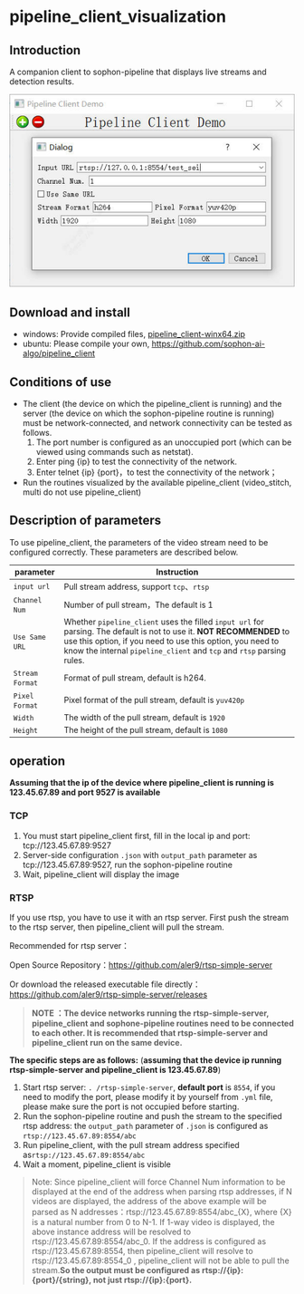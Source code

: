 # pipeline_client_visualization

## Introduction

A companion client to sophon-pipeline that displays live streams and detection results.

![](../pics/pipeline_client_ui.jpg)

## Download and install

- windows: Provide compiled files, [pipeline_client-winx64.zip](http://disk-sophgo-vip.quickconnect.cn/sharing/p5ACNYRoL)
- ubuntu: Please compile your own, https://github.com/sophon-ai-algo/pipeline_client

## Conditions of use

- The client (the device on which the pipeline_client is running) and the server (the device on which the sophon-pipeline routine is running) must be network-connected, and network connectivity can be tested as follows.
  1. The port number is configured as an unoccupied port (which can be viewed using commands such as netstat).
  2. Enter ping {ip} to test the connectivity of the network.
  3. Enter telnet {ip} {port}，to test the connectivity of the network；
- Run the routines visualized by the available pipeline_client (video_stitch, multi do not use pipeline_client)

## Description of parameters

To use pipeline_client, the parameters of the video stream need to be configured correctly. These parameters are described below.

| parameter       | Instruction                                                  |
| --------------- | ------------------------------------------------------------ |
| `input url`     | Pull stream address, support `tcp`、`rtsp`                   |
| `Channel Num`   | Number of pull stream，The default is 1                      |
| `Use Same URL`  | Whether `pipeline_client` uses the filled `input url` for parsing. The default is not to use it. **NOT RECOMMENDED** to use this option, if you need to use this option, you need to know the internal `pipeline_client` and `tcp` and `rtsp` parsing rules. |
| `Stream Format` | Format of pull stream, default is h264.                      |
| `Pixel Format`  | Pixel format of the pull stream, default is `yuv420p`        |
| `Width`         | The width of the pull stream, default is `1920`              |
| `Height`        | The height of the pull stream, default is `1080`             |

## operation

**Assuming that the ip of the device where pipeline_client is running is 123.45.67.89 and port 9527 is available**

### TCP

1. You must start pipeline_client first, fill in the local ip and port: tcp://123.45.67.89:9527
2. Server-side configuration `.json` with `output_path` parameter as tcp://123.45.67.89:9527, run the sophon-pipeline routine
3. Wait, pipeline_client will display the image

### RTSP

If you use rtsp, you have to use it with an rtsp server. First push the stream to the rtsp server, then pipeline_client will pull the stream.

Recommended for rtsp server：

Open Source Repository：https://github.com/aler9/rtsp-simple-server

Or download the released executable file directly：https://github.com/aler9/rtsp-simple-server/releases

> **NOTE ：The device networks running the rtsp-simple-server, pipeline_client and sophone-pipeline routines need to be connected to each other. It is recommended that rtsp-simple-server and pipeline_client run on the same device.**

**The specific steps are as follows:** (**assuming that the device ip running rtsp-simple-server and pipeline_client is 123.45.67.89**)

1. Start rtsp server: `. /rtsp-simple-server`, **default port** is `8554`, if you need to modify the port, please modify it by yourself from `.yml` file, please make sure the port is not occupied before starting.
2. Run the sophon-pipeline routine and push the stream to the specified rtsp address: the `output_path` parameter of `.json` is configured as `rtsp://123.45.67.89:8554/abc`
3. Run pipeline_client, with the pull stream address specified as`rtsp://123.45.67.89:8554/abc`
4. Wait a moment, pipeline_client is visible

> Note: Since pipeline_client will force Channel Num information to be displayed at the end of the address when parsing rtsp addresses, if N videos are displayed, the address of the above example will be parsed as N addresses：rtsp://123.45.67.89:8554/abc_{X}, where {X} is a natural number from 0 to N-1. If 1-way video is displayed, the above instance address will be resolved to rtsp://123.45.67.89:8554/abc_0. If the address is configured as rtsp://123.45.67.89:8554, then pipeline_client will resolve to rtsp://123.45.67.89:8554_0 , pipeline_client will not be able to pull the stream.**So the output must be configured as rtsp://{ip}:{port}/{string}, not just rtsp://{ip}:{port}.**

